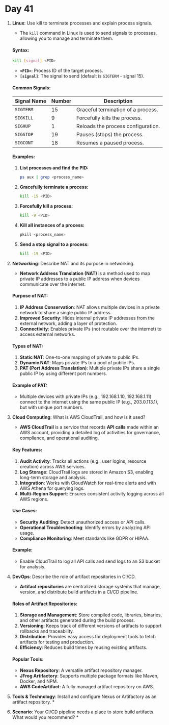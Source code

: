 # Day 41

1. **Linux**: Use kill to terminate processes and explain process signals.
   * The `kill` command in Linux is used to send signals to processes, allowing you to manage and terminate them.

   #### **Syntax:**
      ```bash
      kill [signal] <PID>
      ```

   - **`<PID>`**: Process ID of the target process.
   - **`[signal]`**: The signal to send (default is `SIGTERM` - signal 15).

   #### **Common Signals:**
    | Signal Name | Number | Description                         |
    |-------------|--------|-------------------------------------|
    | `SIGTERM`   | 15     | Graceful termination of a process.  |
    | `SIGKILL`   | 9      | Forcefully kills the process.       |
    | `SIGHUP`    | 1      | Reloads the process configuration.  |
    | `SIGSTOP`   | 19     | Pauses (stops) the process.         |
    | `SIGCONT`   | 18     | Resumes a paused process.           |

   #### **Examples:**
   1. **List processes and find the PID:**
      ```bash
      ps aux | grep <process_name>
      ```

   2. **Gracefully terminate a process:**
      ```bash
      kill -15 <PID>
      ```

   3. **Forcefully kill a process:**
      ```bash
      kill -9 <PID>
      ```

   4. **Kill all instances of a process:**
      ```bash
      pkill <process_name>
      ```

   5. **Send a stop signal to a process:**
      ```bash
      kill -19 <PID>
      ```


2. **Networking**: Describe NAT and its purpose in networking.
   * **Network Address Translation (NAT)** is a method used to map private IP addresses to a public IP address when devices communicate over the internet.

   #### **Purpose of NAT:**
   1. **IP Address Conservation**: NAT allows multiple devices in a private network to share a single public IP address.  
   2. **Improved Security**: Hides internal private IP addresses from the external network, adding a layer of protection.  
   3. **Connectivity**: Enables private IPs (not routable over the internet) to access external networks.

   #### **Types of NAT:**
   1. **Static NAT**: One-to-one mapping of private to public IPs.
   2. **Dynamic NAT**: Maps private IPs to a pool of public IPs.
   3. **PAT (Port Address Translation)**: Multiple private IPs share a single public IP by using different port numbers.

   #### **Example of PAT:**
    - Multiple devices with private IPs (e.g., 192.168.1.10, 192.168.1.11) connect to the internet using the same public IP (e.g., 203.0.113.1), but with unique port numbers.

 
3. **Cloud Computing**: What is AWS CloudTrail, and how is it used?
   * **AWS CloudTrail** is a service that records **API calls** made within an AWS account, providing a detailed log of activities for governance, compliance, and operational auditing.

   #### **Key Features:**
   1. **Audit Activity**: Tracks all actions (e.g., user logins, resource creation) across AWS services.
   2. **Log Storage**: CloudTrail logs are stored in Amazon S3, enabling long-term storage and analysis.
   3. **Integration**: Works with CloudWatch for real-time alerts and with AWS Athena for querying logs.
   4. **Multi-Region Support**: Ensures consistent activity logging across all AWS regions.

   #### **Use Cases:**
    - **Security Auditing**: Detect unauthorized access or API calls.
    - **Operational Troubleshooting**: Identify errors by analyzing API usage.
    - **Compliance Monitoring**: Meet standards like GDPR or HIPAA.

   #### **Example:**
    - Enable CloudTrail to log all API calls and send logs to an S3 bucket for analysis.

 

4. **DevOps**: Describe the role of artifact repositories in CI/CD.
   * **Artifact repositories** are centralized storage systems that manage, version, and distribute build artifacts in a CI/CD pipeline.

   #### **Roles of Artifact Repositories:**
   1. **Storage and Management**: Store compiled code, libraries, binaries, and other artifacts generated during the build process.
   2. **Versioning**: Keeps track of different versions of artifacts to support rollbacks and traceability.
   3. **Distribution**: Provides easy access for deployment tools to fetch artifacts for testing and production.
   4. **Efficiency**: Reduces build times by reusing existing artifacts.

   #### **Popular Tools:**
    - **Nexus Repository**: A versatile artifact repository manager.
    - **JFrog Artifactory**: Supports multiple package formats like Maven, Docker, and NPM.
    - **AWS CodeArtifact**: A fully managed artifact repository on AWS.

 
5. **Tools & Technology**: Install and configure Nexus or Artifactory as an artifact repository.
   * 
6. **Scenario**: Your CI/CD pipeline needs a place to store build artifacts. What would you recommend?
   * 
